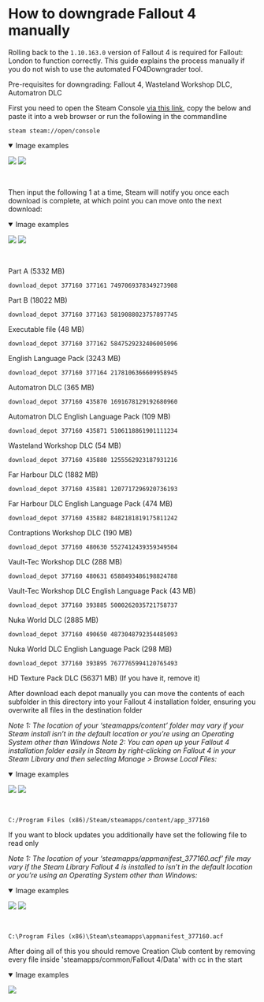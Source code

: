 # How to downgrade Fallout 4 manually

Rolling back to the `1.10.163.0` version of Fallout 4 is required for Fallout: London to function correctly. This guide explains the process manually if you do not wish to use the automated FO4Downgrader tool.

Pre-requisites for downgrading:
Fallout 4, Wasteland Workshop DLC, Automatron DLC

First you need to open the Steam Console [via this link](steam://open/console), copy the below and paste it into a web browser or run the following in the commandline
```
steam steam://open/console
```
<details open>
<summary>Image examples</summary>

![](./img/Manually/image1.png)
![](./img/Manually/image2.png)
</details>

<br>

Then input the following 1 at a time, Steam will notify you once each download is complete, at which point you can move onto the next download:

<details open>
<summary>Image examples</summary>

![](./img/Manually/image3.jpeg)
![](./img/Manually/image4.jpeg)
</details>

<br>

Part A (5332 MB)
```
download_depot 377160 377161 7497069378349273908
```
Part B (18022 MB)
```
download_depot 377160 377163 5819088023757897745
```
Executable file (48 MB)
```
download_depot 377160 377162 5847529232406005096
```
English Language Pack (3243 MB)
```
download_depot 377160 377164 2178106366609958945
```
Automatron DLC (365 MB)
```
download_depot 377160 435870 1691678129192680960
```
Automatron DLC English Language Pack (109 MB)
```
download_depot 377160 435871 5106118861901111234
```
Wasteland Workshop DLC (54 MB)
```
download_depot 377160 435880 1255562923187931216
```
Far Harbour DLC (1882 MB)
```
download_depot 377160 435881 1207717296920736193
```
Far Harbour DLC English Language Pack (474 MB)
```
download_depot 377160 435882 8482181819175811242
```
Contraptions Workshop DLC (190 MB)
```
download_depot 377160 480630 5527412439359349504
```
Vault-Tec Workshop DLC (288 MB)
```
download_depot 377160 480631 6588493486198824788
```
Vault-Tec Workshop DLC English Language Pack (43 MB)
```
download_depot 377160 393885 5000262035721758737
```
Nuka World DLC (2885 MB)
```
download_depot 377160 490650 4873048792354485093
```
Nuka World DLC English Language Pack (298 MB)
```
download_depot 377160 393895 7677765994120765493
```
HD Texture Pack DLC (56371 MB) (If you have it, remove it)

After download each depot manually you can move the contents of each subfolder in this directory into your Fallout 4 installation folder, ensuring you overwrite all files in the destination folder

_Note 1: The location of your ‘steamapps/content’ folder may vary if your Steam install isn’t in the default location or you’re using an Operating System other than Windows
Note 2: You can open up your Fallout 4 installation folder easily in Steam by right-clicking on Fallout 4 in your Steam Library and then selecting Manage > Browse Local Files:_

<details open>
<summary>Image examples</summary>

![](./img/Manually/image5.png)
![](./img/Manually/image6.png)
</details>

<br>

```
C:/Program Files (x86)/Steam/steamapps/content/app_377160
```



If you want to block updates you additionally have set the following file to read only

_Note 1: The location of your ‘steamapps/appmanifest_377160.acf’ file may vary if the Steam Library Fallout 4 is installed to isn’t in the default location or you’re using an Operating System other than Windows:_
 
<details open>
<summary>Image examples</summary>

![](./img/Manually/image7.jpg)
![](./img/Manually/image8.jpg)
</details>

<br>

```
C:\Program Files (x86)\Steam\steamapps\appmanifest_377160.acf
```

After doing all of this you should remove Creation Club content by removing every file inside 'steamapps/common/Fallout 4/Data' with cc in the start

<details open>
<summary>Image examples</summary>

![](./img/Manually/image9.png)
</details>

<br>
